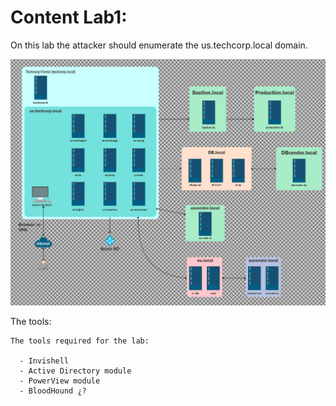 # Content Lab1:

On this lab the attacker should enumerate the us.techcorp.local domain.

![Lab](Lab.png)

The tools:

```
The tools required for the lab:

  - Invishell
  - Active Directory module
  - PowerView module
  - BloodHound ¿?
  
```
